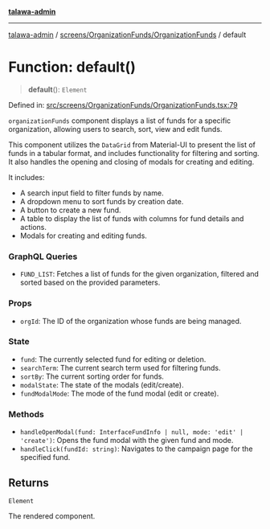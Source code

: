 [**talawa-admin**](../../../../README.md)

***

[talawa-admin](../../../../README.md) / [screens/OrganizationFunds/OrganizationFunds](../README.md) / default

# Function: default()

> **default**(): `Element`

Defined in: [src/screens/OrganizationFunds/OrganizationFunds.tsx:79](https://github.com/gautam-divyanshu/talawa-admin/blob/9fef64ff9fb30eb3195cc9100606d8b7a89bca79/src/screens/OrganizationFunds/OrganizationFunds.tsx#L79)

`organizationFunds` component displays a list of funds for a specific organization,
allowing users to search, sort, view and edit funds.

This component utilizes the `DataGrid` from Material-UI to present the list of funds in a tabular format,
and includes functionality for filtering and sorting. It also handles the opening and closing of modals
for creating and editing.

It includes:
- A search input field to filter funds by name.
- A dropdown menu to sort funds by creation date.
- A button to create a new fund.
- A table to display the list of funds with columns for fund details and actions.
- Modals for creating and editing funds.

### GraphQL Queries
- `FUND_LIST`: Fetches a list of funds for the given organization, filtered and sorted based on the provided parameters.

### Props
- `orgId`: The ID of the organization whose funds are being managed.

### State
- `fund`: The currently selected fund for editing or deletion.
- `searchTerm`: The current search term used for filtering funds.
- `sortBy`: The current sorting order for funds.
- `modalState`: The state of the modals (edit/create).
- `fundModalMode`: The mode of the fund modal (edit or create).

### Methods
- `handleOpenModal(fund: InterfaceFundInfo | null, mode: 'edit' | 'create')`: Opens the fund modal with the given fund and mode.
- `handleClick(fundId: string)`: Navigates to the campaign page for the specified fund.

## Returns

`Element`

The rendered component.
